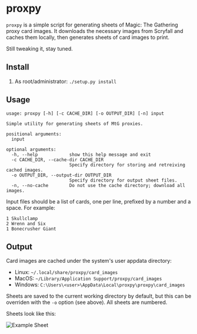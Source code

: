 proxpy
=======

`proxpy` is a simple script for generating sheets of Magic: The Gathering
proxy card images. It downloads the necessary images from Scryfall and
caches them locally, then generates sheets of card images to print.

Still tweaking it, stay tuned.

Install
-------

1. As root/administrator: `./setup.py install`


Usage
-----

```
usage: proxpy [-h] [-c CACHE_DIR] [-o OUTPUT_DIR] [-n] input

Simple utility for generating sheets of MtG proxies.

positional arguments:
  input

optional arguments:
  -h, --help            show this help message and exit
  -c CACHE_DIR, --cache-dir CACHE_DIR
                        Specify directory for storing and retreiving cached images.
  -o OUTPUT_DIR, --output-dir OUTPUT_DIR
                        Specify directory for output sheet files.
  -n, --no-cache        Do not use the cache directory; download all images.
```

Input files should be a list of cards, one per line, prefixed by a number
and a space. For example:

```
1 Skullclamp
2 Wrenn and Six
1 Bonecrusher Giant
```

Output
------

Card images are cached under the system's user appdata directory:

  - Linux: `~/.local/share/proxpy/card_images`
  - MacOS: `~/Library/Application Support/proxpy/card_images`
  - Windows: `C:\Users\<user>\AppData\Local\proxpy\proxpy\card_images`

Sheets are saved to the current working directory by default, but this can be overriden with the `-o` option (see above). All sheets are numbered.

Sheets look like this:

![Example Sheet](https://github.com/demern/proxpy/blob/master/examples/sheets/sheet1.png)
